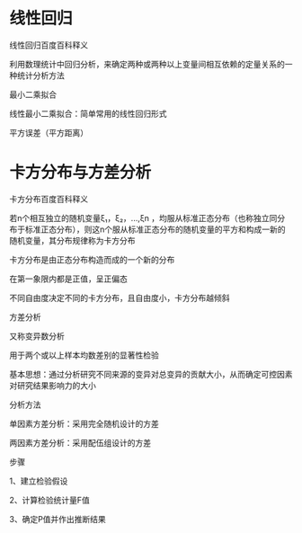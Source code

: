 # 线性回归



线性回归百度百科释义

利用数理统计中回归分析，来确定两种或两种以上变量间相互依赖的定量关系的一种统计分析方法

最小二乘拟合 

线性最小二乘拟合：简单常用的线性回归形式

平方误差（平方距离）









# 卡方分布与方差分析

卡方分布百度百科释义

若n个相互独立的随机变量ξ₁，ξ₂，...,ξn ，均服从标准正态分布（也称独立同分布于标准正态分布），则这n个服从标准正态分布的随机变量的平方和构成一新的随机变量，其分布规律称为卡方分布

卡方分布是由正态分布构造而成的一个新的分布

在第一象限内都是正值，呈正偏态

不同自由度决定不同的卡方分布，且自由度小，卡方分布越倾斜



方差分析

又称变异数分析

用于两个或以上样本均数差别的显著性检验

基本思想：通过分析研究不同来源的变异对总变异的贡献大小，从而确定可控因素对研究结果影响力的大小

分析方法

单因素方差分析：采用完全随机设计的方差

两因素方差分析：采用配伍组设计的方差

步骤

1、建立检验假设

2、计算检验统计量F值

3、确定P值并作出推断结果